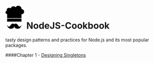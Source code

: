 ![icon](NodeJS-Cookbook.png)   NodeJS-Cookbook
==============================================

tasty design patterns and practices for Node.js and its most popular packages.

####Chapter 1 - [Designing Singletons](http://fredkschott.com/post/2013/12/node-js-cookbook---designing-singletons/)

